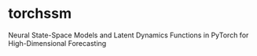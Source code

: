 # torchssm
Neural State-Space Models and Latent Dynamics Functions in PyTorch for High-Dimensional Forecasting
